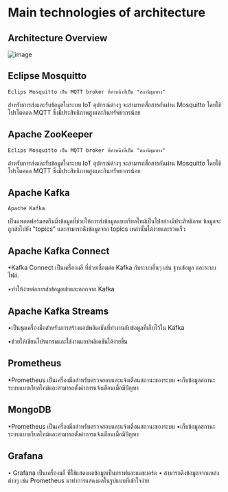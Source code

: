 # Main technologies of architecture

## Architecture Overview


![image](https://github.com/user-attachments/assets/90fe05b8-1629-4ce5-9431-9de26fd52215)



## Eclipse Mosquitto
    Eclips Mosquitto เป็น MQTT broker ที่ทำหน้าที่เป็น "สถานีชุมทาง" 
สำหรับการส่งและรับข้อมูลในระบบ IoT อุปกรณ์ต่างๆ จะสามารถสื่อสารกันผ่าน Mosquitto โดยใช้โปรโตคอล MQTT ซึ่งมีประสิทธิภาพสูงและกินทรัพยากรน้อย 

## Apache ZooKeeper
    Eclips Mosquitto เป็น MQTT broker ที่ทำหน้าที่เป็น "สถานีชุมทาง" 
สำหรับการส่งและรับข้อมูลในระบบ IoT อุปกรณ์ต่างๆ จะสามารถสื่อสารกันผ่าน Mosquitto โดยใช้โปรโตคอล MQTT ซึ่งมีประสิทธิภาพสูงและกินทรัพยากรน้อย 

## Apache Kafka
    Apache Kafka
เป็นแพลตฟอร์มสตรีมมิ่งข้อมูลที่ช่วยให้การส่งข้อมูลแบบเรียลไทม์เป็นไปอย่างมีประสิทธิภาพ ข้อมูลจะถูกส่งไปยัง "topics" และสามารถดึงข้อมูลจาก topics เหล่านั้นได้ง่ายและรวดเร็ว 

## Apache Kafka Connect
•Kafka Connect เป็นเครื่องมอื ที่ช่วยเชื่อมต่อ Kafka กับระบบอื่นๆ เช่น ฐานข้อมูล และระบบไฟล์. 

•ทำให้ง่ายต่อการส่งข้อมูลเข้าและออกจาก Kafka 

## Apache Kafka Streams
•เป็นชุดเครื่องมือสำหรับการสร้างแอปพลิเคชันที่ทำงานกับข้อมูลที่เก็บไว้ใน Kafka 

•ช่วยให้เขียนโปรแกรมและใช้งานแอปพลิเคชันได้ง่ายขึ้น 

## Prometheus
•Prometheus เป็นเครื่องมือสำหรับตรวจสอบและแจ้งเตือนสถานะของระบบ 
•เก็บข้อมูลสถานะระบบแบบเรียลไทม์และสามารถตั้งค่าการแจ้งเตือนเมื่อมีปัญหา 
## MongoDB
•Prometheus เป็นเครื่องมือสำหรับตรวจสอบและแจ้งเตือนสถานะของระบบ 
•เก็บข้อมูลสถานะระบบแบบเรียลไทม์และสามารถตั้งค่าการแจ้งเตือนเมื่อมีปัญหา 
## Grafana
• Grafana เป็นเครื่องมอื ที่ใช้แสดงผลข้อมูลเป็นกราฟและแดชบอร์ด 
• สามารถดึงข้อมูลจากแหล่งต่างๆ เช่น Prometheus มาทำการแสดงผลในรูปแบบที่เข้าใจง่าย 

